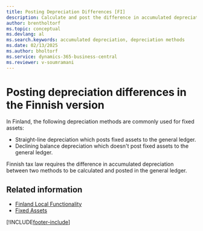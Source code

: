 ```yaml
---
title: Posting Depreciation Differences [FI]
description: Calculate and post the difference in accumulated depreciation between different depreciation methods in the general ledger. 
author: brentholtorf
ms.topic: conceptual
ms.devlang: al
ms.search.keywords: accumulated depreciation, depreciation methods
ms.date: 02/13/2025
ms.author: bholtorf
ms.service: dynamics-365-business-central
ms.reviewer: v-soumramani
---
```


# Posting depreciation differences in the Finnish version

In Finland, the following depreciation methods are commonly used for fixed assets:  

- Straight-line depreciation which posts fixed assets to the general ledger.  
- Declining balance depreciation which doesn't post fixed assets to the general ledger.  

Finnish tax law requires the difference in accumulated depreciation between two methods to be calculated and posted in the general ledger.  

## Related information

- [Finland Local Functionality](finland-local-functionality.md)  
- [Fixed Assets](../../fa-manage.md)

[!INCLUDE[footer-include](../../includes/footer-banner.md)]

